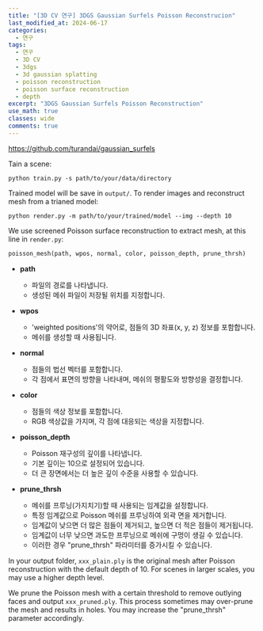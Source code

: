 ```yaml
---
title: "[3D CV 연구] 3DGS Gaussian Surfels Poisson Reconstrucion"
last_modified_at: 2024-06-17
categories:
  - 연구
tags:
  - 연구
  - 3D CV
  - 3dgs
  - 3d gaussian splatting
  - poisson reconstruction
  - poisson surface reconstruction
  - depth
excerpt: "3DGS Gaussian Surfels Poisson Reconstruction"
use_math: true
classes: wide
comments: true
---
```



https://github.com/turandai/gaussian_surfels

Tain a scene:
```shell
python train.py -s path/to/your/data/directory
```
Trained model will be save in ```output/```.
To render images and reconstruct mesh from a trianed model:
```shell
python render.py -m path/to/your/trained/model --img --depth 10
```
We use screened Poisson surface reconstruction to extract mesh, at this line in ```render.py```:
```python
poisson_mesh(path, wpos, normal, color, poisson_depth, prune_thrsh)
```
- **path**
  - 파일의 경로를 나타냅니다.
  - 생성된 메쉬 파일이 저장될 위치를 지정합니다.

- **wpos**
  - 'weighted positions'의 약어로, 점들의 3D 좌표(x, y, z) 정보를 포함합니다.
  - 메쉬를 생성할 때 사용됩니다.

- **normal**
  - 점들의 법선 벡터를 포함합니다.
  - 각 점에서 표면의 방향을 나타내며, 메쉬의 평활도와 방향성을 결정합니다.

- **color**
  - 점들의 색상 정보를 포함합니다.
  - RGB 색상값을 가지며, 각 점에 대응되는 색상을 지정합니다.

- **poisson_depth**
  - Poisson 재구성의 깊이를 나타냅니다.
  - 기본 깊이는 10으로 설정되어 있습니다.
  - 더 큰 장면에서는 더 높은 깊이 수준을 사용할 수 있습니다.

- **prune_thrsh**
  - 메쉬를 프루닝(가지치기)할 때 사용되는 임계값을 설정합니다.
  - 특정 임계값으로 Poisson 메쉬를 프루닝하여 외곽 면을 제거합니다.
  - 임계값이 낮으면 더 많은 점들이 제거되고, 높으면 더 적은 점들이 제거됩니다.
  - 임계값이 너무 낮으면 과도한 프루닝으로 메쉬에 구멍이 생길 수 있습니다.
  - 이러한 경우 "prune_thrsh" 파라미터를 증가시킬 수 있습니다.


In your output folder, ```xxx_plain.ply``` is the original mesh after Poisson reconstruction with the default depth of 10. For scenes in larger scales, you may use a higher depth level.

We prune the Poisson mesh with a certain threshold to remove outlying faces and output ```xxx_pruned.ply```. This process sometimes may over-prune the mesh and results in holes. You may increase the "prune_thrsh" parameter accordingly.

